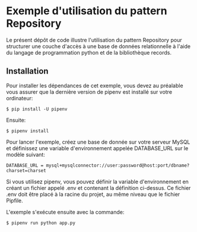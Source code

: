 # Exemple d'utilisation du pattern Repository

Le présent dépôt de code illustre l'utilisation du pattern Repository pour 
structurer une couche d'accès à une base de données relationnelle à l'aide du
langage de programmation python et de la bibliothèque records.

## Installation

Pour installer les dépendances de cet exemple, vous devez au préalable vous 
assurer que la dernière version de pipenv est installé sur votre ordinateur:

```
$ pip install -U pipenv
```

Ensuite:

```
$ pipenv install 
```

Pour lancer l'exemple, créez une base de donnée sur votre serveur MySQL et
définissez une variable d'environnement appelée DATABASE_URL sur le modèle 
suivant:

```
DATABASE_URL = mysql+mysqlconnector://user:password@host:port/dbname?charset=charset
```
Si vous utilisez pipenv, vous pouvez définir la variable d'environnement en créant un fichier appelé .env et contenant la définition ci-dessus. Ce fichier .env doit être placé à la racine du projet, au même niveau que le fichier Pipfile.

L'exemple s'exécute ensuite avec la commande:

```
$ pipenv run python app.py
```
